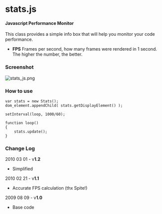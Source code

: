 stats.js
========

#### Javascript Performance Monitor ####

This class provides a simple info box that will help you monitor your code performance.

* **FPS** Frames per second, how many frames were rendered in 1 second. The higher the number, the better.

### Screenshot ###

![stats_js.png](http://github.com/mrdoob/stats.js/raw/master/assets/stats_js.png)

### How to use ###

	var stats = new Stats();
	dom_element.appendChild( stats.getDisplayElement() );
	
	setInterval(loop, 1000/60);
	
	function loop()
	{
		stats.update();
	}

### Change Log ###

2010 03 01 - v**1.2**

* Simplified


2010 02 21 - v**1.1**

* Accurate FPS calculation (thx Spite!)

 
2009 08 09 - v**1.0**

* Base code
